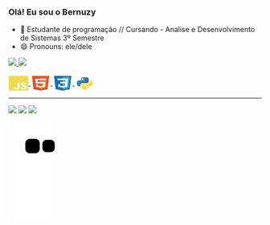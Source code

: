 ### Olá! Eu sou o Bernuzy 

- 🌱 Estudante de programação // Cursando - Analise e Desenvolvimento de Sistemas 3º Semestre
- 😄 Pronouns: ele/dele

<div>
  <a href="https://github.com/Bernuzy">
  <img height="180em" src="https://github-readme-stats.vercel.app/api?username=Bernuzy&show_icons=true&theme=dark&include_all_commits=true&count_private=true"/>
  <img height="180em" src="https://github-readme-stats.vercel.app/api/top-langs/?username=Bernuzy&layout=compact&langs_count=7&theme=dark"/>
</div>    
  
  <div style="display: inline_block"><br>
  <img align="center" alt="B" height="30" width="40" src="https://raw.githubusercontent.com/devicons/devicon/master/icons/javascript/javascript-plain.svg">
  <img align="center" alt="R" height="30" width="40" src="https://raw.githubusercontent.com/devicons/devicon/master/icons/html5/html5-original.svg">
  <img align="center" alt="N" height="30" width="40" src="https://raw.githubusercontent.com/devicons/devicon/master/icons/css3/css3-original.svg">
  <img align="center" alt="Z" height="30" width="40" src="https://raw.githubusercontent.com/devicons/devicon/master/icons/python/python-original.svg">
</div>
  
---
  
  <div> 
  <a href="" target="_blank"><img src="https://img.shields.io/badge/-Instagram-%23E4405F?style=for-the-badge&logo=instagram&logoColor=white" target="_blank"></a>
 <a href="https://discord.gg/TJQJVVxY44" target="_blank"><img src="https://img.shields.io/badge/Discord-7289DA?style=for-the-badge&logo=discord&logoColor=white" target="_blank"></a> 
  <a href="https://www.linkedin.com/in/bernuzzy-jean" target="_blank"><img src="https://img.shields.io/badge/-LinkedIn-%230077B5?style=for-the-badge&logo=linkedin&logoColor=white" target="_blank"></a> 
 
  ![Snake animation](https://github.com/rafaballerini/rafaballerini/blob/output/github-contribution-grid-snake.svg)
 
</div>
